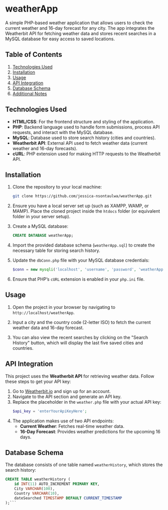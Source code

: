 # weatherApp
A simple PHP-based weather application that allows users to check the current weather and 16-day forecast for any city. The app integrates the Weatherbit API for fetching weather data and stores recent searches in a MySQL database for easy access to saved locations.

## Table of Contents
1. [Technologies Used](#technologies-used)
2. [Installation](#installation)
3. [Usage](#usage)
4. [API Integration](#api-integration)
5. [Database Schema](#database-schema)
6. [Additional Notes](#additional-notes)

## Technologies Used

- **HTML/CSS**: For the frontend structure and styling of the application.
- **PHP**: Backend language used to handle form submissions, process API requests, and interact with the MySQL database.
- **MySQL**: Database used to store search history (cities and countries).
- **Weatherbit API**: External API used to fetch weather data (current weather and 16-day forecasts).
- **cURL**: PHP extension used for making HTTP requests to the Weatherbit API.

## Installation
1. Clone the repository to your local machine:
    ```bash
    git clone https://github.com/jessica-nsontaulwa/weatherApp.git
    ``` 
2. Ensure you have a local server set up (such as XAMPP, WAMP, or MAMP). Place the cloned project inside the `htdocs` folder (or equivalent folder in your server setup).

3. Create a MySQL database:
    ```sql
    CREATE DATABASE weatherApp;
    ```
4. Import the provided database schema (`weatherApp.sql`) to create the necessary table for storing search history.

5. Update the `dbConn.php` file with your MySQL database credentials:
    ```php
    $conn = new mysqli('localhost', 'username', 'password', 'weatherApp');
    ```
6. Ensure that PHP’s `cURL` extension is enabled in your `php.ini` file.

## Usage

1. Open the project in your browser by navigating to `http://localhost/weatherApp`.

2. Input a city and the country code (2-letter ISO) to fetch the current weather data and 16-day forecast.

3. You can also view the recent searches by clicking on the "Search History" button, which will display the last five saved cities and countries.

## API Integration

This project uses the **Weatherbit API** for retrieving weather data. Follow these steps to get your API key:

1. Go to [Weatherbit.io](https://www.weatherbit.io/) and sign up for an account.
2. Navigate to the API section and generate an API key.
3. Replace the placeholder in the `weather.php` file with your actual API key:
    ```php
    $api_key = 'enterYourApiKeyHere';
    ```
4. The application makes use of two API endpoints:
    - **Current Weather**: Fetches real-time weather data.
    - **16-Day Forecast**: Provides weather predictions for the upcoming 16 days.
      
## Database Schema

The database consists of one table named `weatherHistory`, which stores the search history:
```sql
CREATE TABLE weatherHistory (
    id INT(11) AUTO_INCREMENT PRIMARY KEY,
    City VARCHAR(100),
    Country VARCHAR(10),
    dateSearched TIMESTAMP DEFAULT CURRENT_TIMESTAMP
);```
